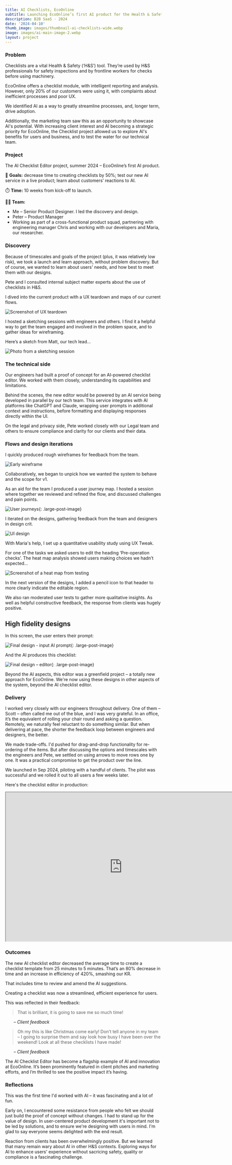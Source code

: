 ```yaml
---
title: AI Checklists, EcoOnline
subtitle: Launching EcoOnline’s first AI product for the Health & Safety market, leading to an efficiency gain of 420%
description: B2B SaaS · 2024
date: '2024-04-10'
thumb_image: images/thumbnail-ai-checklists-wide.webp 
image: images/ai-main-image-2.webp 
layout: project
---
```


### Problem

Checklists are a vital Health & Safety (‘H&S’) tool. They’re used by H&S professionals for safety inspections and by frontline workers for checks before using machinery.

EcoOnline offers a checklist module, with intelligent reporting and analysis. However, only 20% of our customers were using it, with complaints about inefficient processes and poor UX.

We identified AI as a way to greatly streamline processes, and, longer term, drive adoption. 

Additionally, the marketing team saw this as an opportunity to showcase AI's potential. With increasing client interest and AI becoming a strategic priority for EcoOnline, the Checklist project allowed us to explore AI's benefits for users and business, and to test the water for our technical team. 



### Project

The AI Checklist Editor project, summer 2024 – EcoOnline’s first AI product.

🚀 **Goals:** decrease time to creating checklists by 50%; test our new AI service in a live product; learn about customers’ reactions to AI. 

⏱️ **Time:** 10 weeks from kick-off to launch.

🙋‍♀️ **Team:**

* Me – Senior Product Designer. I led the discovery and design.
* Peter – Product Manager
* Working as part of a cross-functional product squad, partnering with engineering manager Chris and working with our developers and Maria, our researcher.

### Discovery

Because of timescales and goals of the project (plus, it was relatively low risk), we took a launch and learn approach, without problem discovery. But of course, we wanted to learn about users' needs, and how best to meet them with our designs.

Pete and I consulted internal subject matter experts about the use of checklists in H&S.

I dived into the current product with a UX teardown and maps of our current flows.

![Screenshot of UX teardown](/images/ai-checklist-flows.webp "Screenshot of UX teardown")

I hosted a sketching sessions with engineers and others. I find it a helpful way to get the team engaged and involved in the problem space, and to gather ideas for wireframing.

Here’s a sketch from Matt, our tech lead...

![Photo from a sketching session](/images/ai-checklist-sketch.webp "Photo from a sketching session")

### The technical side

Our engineers had built a proof of concept for an AI-powered checklist editor. We worked with them closely, understanding its capabilities and limitations.

Behind the scenes, the new editor would be powered by an AI service being developed in parallel by our tech team. This service integrates with AI platforms like ChatGPT and Claude, wrapping user prompts in additional context and instructions, before formatting and displaying responses directly within the UI.

On the legal and privacy side, Pete worked closely with our Legal team and others to ensure compliance and clarity for our clients and their data.

### Flows and design iterations

I quickly produced rough wireframes for feedback from the team. 

![Early wireframe](/images/ai-checklist-wireframes.webp "Early wireframe")

Collaboratively, we began to unpick how we wanted the system to behave and the scope for v1.

As an aid for the team I produced a user journey map. I hosted a session where together we reviewed and refined the flow, and discussed challenges and pain points.

![User journeys](/images/ai-checklist-user-flow-2.webp "User journeys"){: .large-post-image}

I iterated on the designs, gathering feedback from the team and designers in design crit.

![UI design](/images/ai-checklist-design-1.webp "UI design")

With Maria's help, I set up a quantitative usability study using UX Tweak. 

For one of the tasks we asked users to edit the heading ‘Pre-operation checks’. The heat map analysis showed users making choices we hadn’t expected...

![Screenshot of a heat map from testing](/images/ai-checklist-heatmap.webp "Screenshot of a heat map from testing")

In the next version of the designs, I added a pencil icon to that header to more clearly indicate the editable region.

We also ran moderated user tests to gather more qualitative insights. As well as helpful constructive feedback, the response from clients was hugely positive.

<!--  ![Updated design](/images/ai-checklist-update-pencil.webp "Updated design") -->

## High fidelity designs

In this screen, the user enters their prompt:

![Final design - input AI prompt](/images/ai-checklist-final-design-1.webp "Final design - input AI prompt"){: .large-post-image}

And the AI produces this checklist:

![Final design – editor](/images/ai-checklist-final-design-2.webp "Final design – editor"){: .large-post-image}

Beyond the AI aspects, this editor was a greenfield project – a totally new approach for EcoOnline. We're now using these designs in other aspects of the system, beyond the AI checklist editor. 

### Delivery

I worked very closely with our engineers throughout delivery. One of them – Scott – often called me out of the blue, and I was very grateful. In an office, it’s the equivalent of rolling your chair round and asking a question. Remotely, we naturally feel reluctant to do something similar. But when delivering at pace, the shorter the feedback loop between engineers and designers, the better.

We made trade-offs. I'd pushed for drag-and-drop functionality for re-ordering of the items. But after discussing the options and timescales with the engineers and Pete, we settled on using arrows to move rows one by one. It was a practical compromise to get the product over the line.

We launched in Sep 2024, piloting with a handful of clients. The pilot was successful and we rolled it out to all users a few weeks later.

Here's the checklist editor in production:

<iframe src="https://drive.google.com/file/d/1JS3dfd3tkGJmKKLi2z3e0sNcfg4CaYhr/preview" width="750" height="480" allow="autoplay"></iframe>


### Outcomes

The new AI checklist editor decreased the average time to create a checklist template from 25 minutes to 5 minutes. That’s an 80% decrease in time and an increase in efficiency of 420%, smashing our KR.

That includes time to review and amend the AI suggestions.

Creating a checklist was now a streamlined, efficient experience for users.

This was reflected in their feedback:

<div class="feature-block" markdown="1">

> That is brilliant, it is going to save me so much time!

&nbsp;&nbsp;&nbsp;&nbsp;&nbsp;&nbsp; – *Client feedback*

</div>

<div class="feature-block" markdown="1">

> Oh my this is like Christmas come early! Don’t tell anyone in my team – I going to surprise them and say look how busy I have been over the weekend! Look at all these checklists I have made!

&nbsp;&nbsp;&nbsp;&nbsp;&nbsp;&nbsp; – *Client feedback*

</div>

The AI Checklist Editor has become a flagship example of AI and innovation at EcoOnline. It’s been prominently featured in client pitches and marketing efforts, and I’m thrilled to see the positive impact it’s having.

### Reflections

This was the first time I'd worked with AI – it was fascinating and a lot of fun.

Early on, I encountered some resistance from people who felt we should just build the proof of concept without changes. I had to stand up for the value of design. In user-centered product development it's important not to be led by solutions, and to ensure we're designing with users in mind. I'm glad to say everyone seems delighted with the end result.

Reaction from clients has been overwhelmingly positive. But we learned that many remain wary about AI in other H&S contexts. Exploring ways for AI to enhance users' experience without sacricing safety, quality or compliance is a fascinating challenge.






